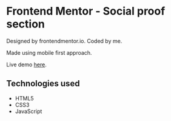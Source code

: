 # Frontend Mentor - Social proof section

Designed by frontendmentor.io. Coded by me.

Made using mobile first approach.

Live demo [here](https://agitated-mclean-872393.netlify.app/).

## Technologies used

- HTML5
- CSS3
- JavaScript
